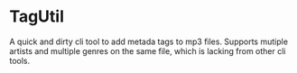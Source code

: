 # TagUtil
A quick and dirty cli tool to add metada tags to mp3 files. Supports mutiple artists and multiple genres on the same file, which is lacking from other cli tools.
